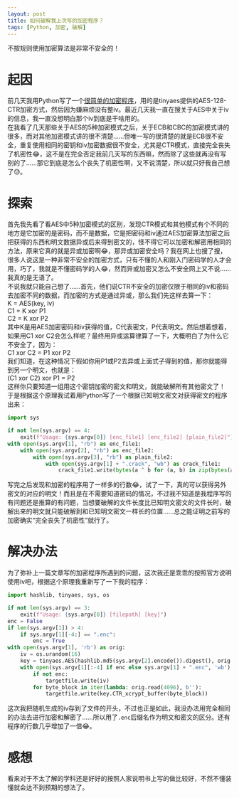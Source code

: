 ```yaml
---
layout: post
title: 如何破解我上次写的加密程序？
tags: [Python, 加密, 破解]
---
```


  不按规则使用加密算法是非常不安全的！<!--more-->    

# 起因
  前几天我用Python写了一个[很简单的加密程序](/2022/10/08/tinyaes.html)，用的是tinyaes提供的AES-128-CTR加密方式，然后因为嫌麻烦没有整iv。最近几天我一直在搜关于AES中关于iv的信息，我一直没想明白那个iv到底是干啥用的。   
  在我看了几天那些关于AES的5种加密模式之后，关于ECB和CBC的加密模式讲的很多，而对其他加密模式讲的很不清楚……但唯一写的很清楚的就是ECB很不安全，重复使用相同的密钥和iv加密数据很不安全，尤其是CTR模式，直接完全丧失了机密性😂，这不是在完全否定我前几天写的东西嘛，然而除了这些就再没有写别的了……那它到底是怎么个丧失了机密性啊，又不说清楚，所以就只好我自己想了😓。

# 探索
  首先我先看了看AES中5种加密模式的区别，发现CTR模式和其他模式有个不同的地方是它加密的是密码，而不是数据，它是把密码和iv通过AES加密算法加密之后把获得的东西和明文数据异或后来得到密文的，怪不得它可以加密和解密用相同的方法，原来它真的就是异或加密啊😂，那异或加密安全吗？我在网上也搜了搜，很多人说这是一种非常不安全的加密方式，只有不懂的人和刚入门密码学的人才会用，巧了，我就是不懂密码学的人😂，然而异或加密又怎么不安全网上又不说……我真的是无语了。   
  不说我就只能自己想了……首先，他们说CTR不安全的加密仅限于相同的iv和密码去加密不同的数据，而加密的方式是通过异或，那么我们先这样去算一下：   
  K = AES(key, iv)   
  C1 = K xor P1  
  C2 = K xor P2  
  其中K是用AES加密密码和iv获得的值，C代表密文，P代表明文。然后想着想着，如果用C1 xor C2会怎么样呢？最终用异或运算律算了一下，大概明白了为什么它不安全了，因为：   
  C1 xor C2 = P1 xor P2   
  我们知道，在这种情况下假如你用P1或P2去异或上面式子得到的值，那你就能得到另一个明文，也就是：   
  (C1 xor C2) xor P1 = P2   
  这样你只要知道一组用这个密钥加密的密文和明文，就能破解所有其他密文了！   
  于是根据这个原理我试着用Python写了一个根据已知明文密文对获得密文的程序出来：
```python
import sys

if not len(sys.argv) == 4:
    exit(f"Usage: {sys.argv[0]} [enc_file1] [enc_file2] [plain_file2]")
with open(sys.argv[1], "rb") as enc_file1:
    with open(sys.argv[2], "rb") as enc_file2:
        with open(sys.argv[3], "rb") as plain_file2:
            with open(sys.argv[1] + ".crack", "wb") as crack_file1:
                crack_file1.write(bytes(a ^ b for (a, b) in zip(bytes(a ^ b for (a, b) in zip(enc_file1.read(), enc_file2.read())), plain_file2.read())))
```
  写完之后发现和加密的程序用了一样多的行数😂，试了一下，真的可以获得另外密文的对应的明文！而且是在不需要知道密码的情况，不过我不知道是我程序写的有问题还是推算的有问题，当想要破解的文件长度比已知明文密文的文件长时，破解出来的明文就只能破解到和已知明文密文一样长的位置……总之能证明之前写的加密确实“完全丧失了机密性”就行了。   

# 解决办法
  为了弥补上一篇文章写的加密程序所遇到的问题，这次我还是乖乖的按照官方说明使用iv吧，根据这个原理我重新写了一下我的程序：
```python
import hashlib, tinyaes, sys, os

if not len(sys.argv) == 3:
    exit(f"Usage: {sys.argv[0]} [filepath] [key]")
enc = False
if len(sys.argv[1]) > 4:
    if sys.argv[1][-4:] == ".enc":
        enc = True
with open(sys.argv[1], 'rb') as orig:
    iv = os.urandom(16)
    key = tinyaes.AES(hashlib.md5(sys.argv[2].encode()).digest(), orig.read(16) if enc else iv)
    with open(sys.argv[1][:-4] if enc else sys.argv[1] + ".enc", 'wb') as targetfile:
        if not enc:
            targetfile.write(iv)
        for byte_block in iter(lambda: orig.read(4096), b''):
            targetfile.write(key.CTR_xcrypt_buffer(byte_block))
```
  这次我把随机生成的iv存到了文件的开头，不过也正是如此，我没办法用完全相同的办法去进行加密和解密了……所以用了`.enc`后缀名作为明文和密文的区分。还有程序的行数几乎增加了一倍😂。   

# 感想
  看来对于不太了解的学科还是好好的按照人家说明书上写的做比较好，不然不懂装懂就会达不到预期的想法了。
